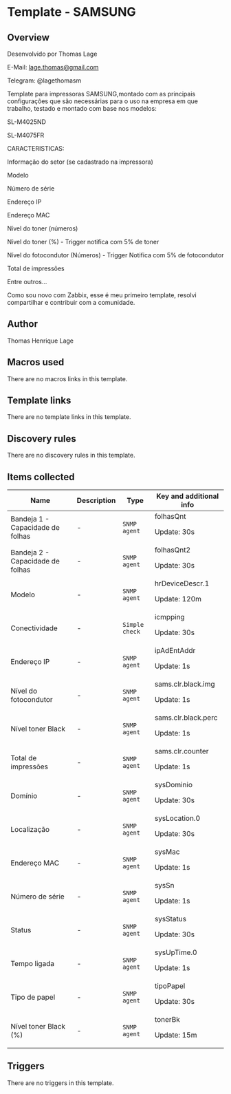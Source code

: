 # Template - SAMSUNG

## Overview

Desenvolvido por Thomas Lage 


E-Mail: lage.thomas@gmail.com


Telegram: @lagethomasm


 


 


Template para impressoras SAMSUNG,montado com as principais configurações que são necessárias para o uso na empresa em que trabalho, testado e montado com base nos modelos:


 


SL-M4025ND


SL-M4075FR


CARACTERISTICAS:


 


Informação do setor (se cadastrado na impressora)


Modelo


Número de série


Endereço IP


Endereço MAC


Nível do toner (números)


Nível do toner (%) - Trigger notifica com 5% de toner


Nível do fotocondutor (Números) - Trigger Notifica com 5% de fotocondutor


Total de impressões


Entre outros...


Como sou novo com Zabbix, esse é meu primeiro template, resolvi compartilhar e contribuir com a comunidade.

## Author

Thomas Henrique Lage

## Macros used

There are no macros links in this template.

## Template links

There are no template links in this template.

## Discovery rules

There are no discovery rules in this template.

## Items collected

|Name|Description|Type|Key and additional info|
|----|-----------|----|----|
|Bandeja 1 - Capacidade de folhas|<p>-</p>|`SNMP agent`|folhasQnt<p>Update: 30s</p>|
|Bandeja 2 - Capacidade de folhas|<p>-</p>|`SNMP agent`|folhasQnt2<p>Update: 30s</p>|
|Modelo|<p>-</p>|`SNMP agent`|hrDeviceDescr.1<p>Update: 120m</p>|
|Conectividade|<p>-</p>|`Simple check`|icmpping<p>Update: 30s</p>|
|Endereço IP|<p>-</p>|`SNMP agent`|ipAdEntAddr<p>Update: 1s</p>|
|Nível do fotocondutor|<p>-</p>|`SNMP agent`|sams.clr.black.img<p>Update: 1s</p>|
|Nível toner Black|<p>-</p>|`SNMP agent`|sams.clr.black.perc<p>Update: 1s</p>|
|Total de impressões|<p>-</p>|`SNMP agent`|sams.clr.counter<p>Update: 1s</p>|
|Domínio|<p>-</p>|`SNMP agent`|sysDominio<p>Update: 30s</p>|
|Localização|<p>-</p>|`SNMP agent`|sysLocation.0<p>Update: 30s</p>|
|Endereço MAC|<p>-</p>|`SNMP agent`|sysMac<p>Update: 1s</p>|
|Número de série|<p>-</p>|`SNMP agent`|sysSn<p>Update: 1s</p>|
|Status|<p>-</p>|`SNMP agent`|sysStatus<p>Update: 30s</p>|
|Tempo ligada|<p>-</p>|`SNMP agent`|sysUpTime.0<p>Update: 1s</p>|
|Tipo de papel|<p>-</p>|`SNMP agent`|tipoPapel<p>Update: 30s</p>|
|Nível toner Black (%)|<p>-</p>|`SNMP agent`|tonerBk<p>Update: 15m</p>|
## Triggers

There are no triggers in this template.

